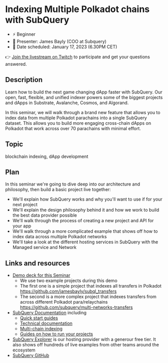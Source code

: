 # Indexing Multiple Polkadot chains with SubQuery 

* ⚡️ Beginner
* 👤 Presenter: James Bayly (COO at Subquery)
* 📆 Date scheduled: January 17, 2023 (6.30PM CET)

👉 [Join the livestream on Twitch](https://www.twitch.tv/polkadotdev) to participate and get your questions answered.

## Description

Learn how to build the next game changing dApp faster with SubQuery. Our open, fast, flexible, and unified indexer powers some of the biggest projects and dApps in Substrate, Avalanche, Cosmos, and Algorand.

In this seminar, we will walk through a brand new feature that allows you to index data from multiple Polkadot parachains into a single SubQuery dataset. This allows you to build more engaging cross-chain dApps on Polkadot that work across over 70 parachains with minimal effort.

## Topic

blockchain indexing, dApp development

## Plan

In this seminar we're going to dive deep into our architecture and philosophy, then build a basic project live together:

- We'll explain how SubQuery works and why you'll want to use if for your next project
- We'll explain the design philosophy behind it and how we work to build the best data provider possible
- We'll walk through the process of creating a new project and API for your app
- We'll walk through a more complicated example that shows off how to index data across multiple Polkadot networks
- We'll take a look at the different hosting services in SubQuery with the Managed service and Network

## Links and resources

- [Demo deck for this Seminar](https://docs.google.com/presentation/d/1RQnAxV1qk_YtqoXbI7n0U-DH5Osmt2w6xHzewIoxI9s/edit?usp=sharing)
  - We use two example projects during this demo
  - The first one is a simple project that indexes all transfers in Polkadot https://github.com/jamesbayly/subql_transfers
  - The second is a more complex project that indexes transfers from across different Polkadot para/relaychains https://github.com/subquery/multi-networks-transfers
- [SubQuery Documentation](https://academy.subquery.network/) including 
  - [Quick start guides](https://academy.subquery.network/quickstart/quickstart.html)
  - [Technical documentation](https://academy.subquery.network/build/introduction.html)
  - [Multi-chain indexing](https://academy.subquery.network/build/multi-chain.html)
  - [Guides on how to run your projects](https://academy.subquery.network/run_publish/run.html)
- [SubQuery Explorer](explorer.subquery.network/) is our hosting provider with a generour free tier. It also shows off hundreds of live examples from other teams around the ecosystem
- [SubQuery GitHub](https://github.com/subquery/subql)
